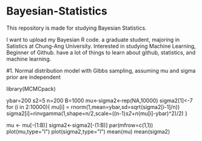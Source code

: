# Bayesian-Statistics
This repository is made for studying Bayesian Statistics.

I want to upload my Bayesian R code.
a graduate student, majoring in Satistics at Chung-Ang University.
Interested in studying Machine Learning, Beginner of Github. have a lot of things to learn about github, statistics, and machine learning.

#1. Normal distribution model with Gibbs sampling, assuming mu and sigma prior are independent

library(MCMCpack)

ybar=200
s2=5
n=200
B=1000
mu<-sigma2<-rep(NA,10000)
sigma2[1]<-7
for (i in 2:10000){
  mu[i] = rnorm(1,mean=ybar,sd=sqrt(sigma2[i-1]/n))
  sigma2[i]=rinvgamma(1,shape=n/2,scale=((n-1)*s2+n*(mu[i]-ybar)^2)/2)
}

mu <- mu[-(1:B)]
sigma2<-sigma2[-(1:B)]
par(mfrow=c(1,1))
plot(mu,type="l")
plot(sigma2,type="l")
mean(mu)
mean(sigma2)
